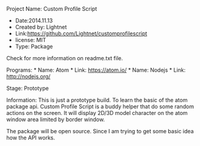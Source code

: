 
  Project Name: Custom Profile Script
   * Date:2014.11.13
   * Created by: Lightnet
   * Link:https://github.com/Lightnet/customprofilescript
   * license: MIT
   * Type: Package

  Check for more information on readme.txt file.

  Programs:
    * Name: Atom
      * Link: https://atom.io/
    * Name: Nodejs
      * Link: http://nodejs.org/

  Stage: Prototype

  Information: This is just a prototype build. To learn the basic of the atom package api.
  Custom Profile Script is a buddy helper that do some random actions on the screen. It will display 2D/3D model character on the atom window area limited by border window.

The package will be open source. Since I am trying to get some basic idea how the API works.
